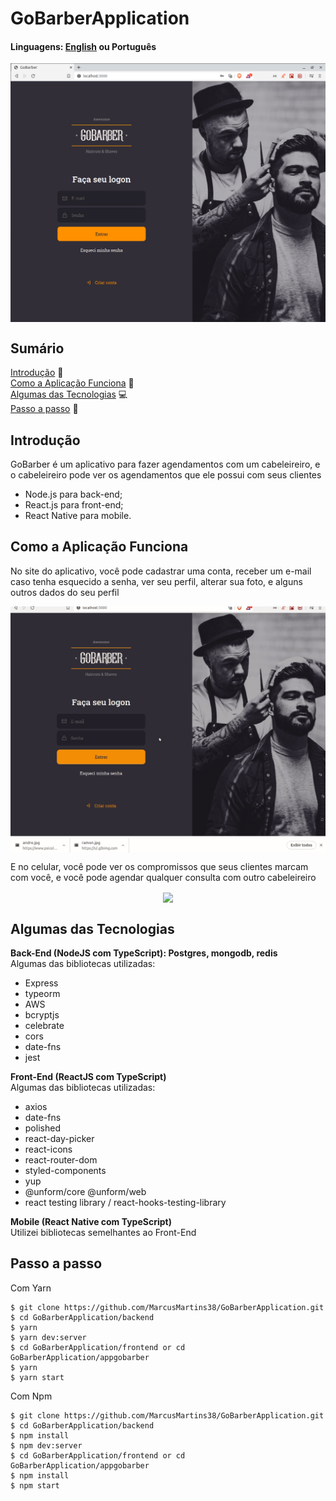 # GoBarberApplication

#### Linguagens: <a href="https://github.com/MarcusMartins38/GoBarberApplication">English<a/> ou Português

<p align="center">
<img src="./.github/LogIn.png" width=550 align="center" />
</p>

## Sumário
[Introdução](#introdução) :door:  
[Como a Aplicação Funciona](#como-a-aplicação-funciona) :open_book:  
[Algumas das Tecnologias](#algumas-das-tecnologias) :computer:  
[Passo a passo](#passo-a-passo) :open_book:  

## Introdução

GoBarber é um aplicativo para fazer agendamentos com um cabeleireiro, e o cabeleireiro pode ver os agendamentos que ele possui com seus clientes

- Node.js para back-end;
- React.js para front-end;
- React Native para mobile.

## Como a Aplicação Funciona
No site do aplicativo, você pode cadastrar uma conta, receber um e-mail caso tenha esquecido a senha, ver seu perfil, alterar sua foto, e alguns outros dados do seu perfil


<p align="center">
<img src="./.github/perfil.gif" width=750 align="center" />
</p>
  
E no celular, você pode ver os compromissos que seus clientes marcam com você, e você pode agendar qualquer consulta com outro cabeleireiro

 
<p align="center">
<img src="./.github/MobileGif.gif" width=250 height align="center" />
</p>


## Algumas das Tecnologias

**Back-End (NodeJS com TypeScript): Postgres, mongodb, redis**  
Algumas das bibliotecas utilizadas:
- Express
- typeorm
- AWS
- bcryptjs
- celebrate  
- cors
- date-fns
- jest

**Front-End (ReactJS com TypeScript)**  
Algumas das bibliotecas utilizadas:
- axios
- date-fns
- polished
- react-day-picker
- react-icons
- react-router-dom
- styled-components
- yup
- @unform/core @unform/web
- react testing library / react-hooks-testing-library

**Mobile (React Native com TypeScript)**  
Utilizei bibliotecas semelhantes ao Front-End

## Passo a passo

Com Yarn
```
$ git clone https://github.com/MarcusMartins38/GoBarberApplication.git
$ cd GoBarberApplication/backend
$ yarn
$ yarn dev:server
$ cd GoBarberApplication/frontend or cd GoBarberApplication/appgobarber
$ yarn
$ yarn start
```
Com Npm

```
$ git clone https://github.com/MarcusMartins38/GoBarberApplication.git
$ cd GoBarberApplication/backend
$ npm install
$ npm dev:server
$ cd GoBarberApplication/frontend or cd GoBarberApplication/appgobarber
$ npm install
$ npm start
```


